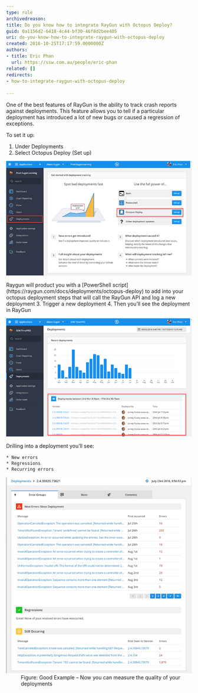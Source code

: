 ```yaml
---
type: rule
archivedreason: 
title: Do you know how to integrate RayGun with Octopus Deploy?
guid: 0a1156d2-6418-4c44-bf30-46f8d2bee405
uri: do-you-know-how-to-integrate-raygun-with-octopus-deploy
created: 2016-10-25T17:17:59.0000000Z
authors:
- title: Eric Phan
  url: https://ssw.com.au/people/eric-phan
related: []
redirects:
- how-to-integrate-raygun-with-octopus-deploy

---
```


One of the best features of RayGun is the ability to track crash reports against deployments. This feature allows you to tell if a particular deployment has introduced a lot of new bugs or caused a regression of exceptions.

To set it up:

<!--endintro-->

1. Under Deployments
2. Select Octopus Deploy (Set up)
<dl class="image"><dt> <img src="raygun-octopus-1.jpg" alt="raygun-octopus-1.jpg"> </dt></dl>    Raygun will product you with a [PowerShell script](https://raygun.com/docs/deployments/octopus-deploy) to add into your octopus deployment steps that will call the RayGun API and log a new deployment
3. Trigger a new deployment
4. Then you’ll see the deployment in RayGun
<dl class="image"><dt><img src="raygun-octopus-2.png" alt="raygun-octopus-2.png"></dt></dl>    Drilling into a deployment you’ll see:

    * New errors
    * Regressions
    * Recurring errors

<dl class="goodImage"><dt> <img src="raygun-octopus-3.jpg" alt="raygun-octopus-3.jpg"> </dt><dd>Figure: Good Example – Now you can measure the quality of your deployments <br></dd> </dl>

